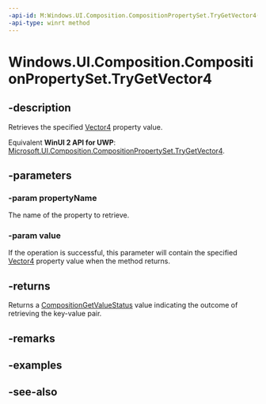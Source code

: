 ```yaml
---
-api-id: M:Windows.UI.Composition.CompositionPropertySet.TryGetVector4(System.String,Windows.Foundation.Numerics.Vector4@)
-api-type: winrt method
---
```


<!-- Method syntax
public Windows.UI.Composition.CompositionGetValueStatus TryGetVector4(System.String propertyName, Windows.Foundation.Numerics.Vector4 value)
-->

# Windows.UI.Composition.CompositionPropertySet.TryGetVector4

## -description
Retrieves the specified [Vector4](../windows.foundation.numerics/vector4.md) property value.

Equivalent **WinUI 2 API for UWP**: [Microsoft.UI.Composition.CompositionPropertySet.TryGetVector4](/windows/winui/api/microsoft.ui.composition.compositionpropertyset.trygetvector4).

## -parameters
### -param propertyName
The name of the property to retrieve.

### -param value
If the operation is successful, this parameter will contain the specified [Vector4](../windows.foundation.numerics/vector4.md) property value when the method returns.

## -returns
Returns a [CompositionGetValueStatus](compositiongetvaluestatus.md) value indicating the outcome of retrieving the key-value pair.

## -remarks

## -examples

## -see-also
